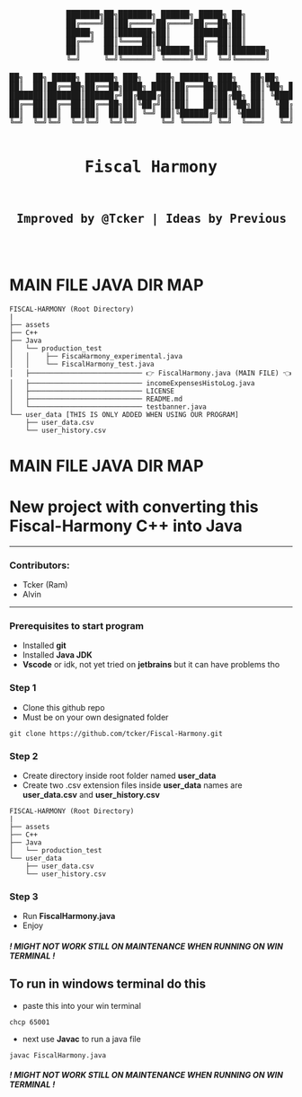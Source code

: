 <pre align="center">

            ███████╗██╗███████╗ ██████╗ █████╗ ██╗             
            ██╔════╝██║██╔════╝██╔════╝██╔══██╗██║             
            █████╗  ██║███████╗██║     ███████║██║             
            ██╔══╝  ██║╚════██║██║     ██╔══██║██║             
            ██║     ██║███████║╚██████╗██║  ██║███████╗        
            ╚═╝     ╚═╝╚══════╝ ╚═════╝╚═╝  ╚═╝╚══════╝        
                                                              
██╗  ██╗ █████╗ ██████╗ ███╗   ███╗ ██████╗ ███╗   ██╗██╗   ██╗
██║  ██║██╔══██╗██╔══██╗████╗ ████║██╔═══██╗████╗  ██║╚██╗ ██╔╝
███████║███████║██████╔╝██╔████╔██║██║   ██║██╔██╗ ██║ ╚████╔╝ 
██╔══██║██╔══██║██╔══██╗██║╚██╔╝██║██║   ██║██║╚██╗██║  ╚██╔╝  
██║  ██║██║  ██║██║  ██║██║ ╚═╝ ██║╚██████╔╝██║ ╚████║   ██║   
╚═╝  ╚═╝╚═╝  ╚═╝╚═╝  ╚═╝╚═╝     ╚═╝ ╚═════╝ ╚═╝  ╚═══╝   ╚═╝   
    
<h1> Fiscal Harmony </h1> 
<h2> Improved by @Tcker | Ideas by Previous Developers </h2>   

</pre>

# MAIN FILE JAVA DIR MAP

```
FISCAL-HARMONY (Root Directory)
|
├── assets
├── C++
├── Java
│   └── production_test
│   │    ├── FiscaHarmony_experimental.java
│   │    └── FiscalHarmony_test.java
│   ├──────────────────────────── 👉 FiscalHarmony.java (MAIN FILE) 👈
│   ├──────────────────────────── incomeExpensesHistoLog.java
│   ├──────────────────────────── LICENSE
│   ├──────────────────────────── README.md
│   └──────────────────────────── testbanner.java
└── user_data [THIS IS ONLY ADDED WHEN USING OUR PROGRAM]
    ├── user_data.csv
    └── user_history.csv
```

# MAIN FILE JAVA DIR MAP

# New project with converting this Fiscal-Harmony C++ into Java 

---
### Contributors:

- Tcker (Ram) 
- Alvin 

---

### Prerequisites to start program

- Installed **git**
- Installed **Java JDK** 
- **Vscode** or idk, not yet tried on **jetbrains** but it can have problems tho

### Step 1

- Clone this github repo
- Must be on your own designated folder
```
git clone https://github.com/tcker/Fiscal-Harmony.git
```

### Step 2

- Create directory inside root folder named **user_data**
- Create two .csv extension files inside **user_data** names are **user_data.csv** and **user_history.csv**

```
FISCAL-HARMONY (Root Directory)
|
├── assets
├── C++
├── Java
│   └── production_test
└── user_data
    ├── user_data.csv
    └── user_history.csv
```

### Step 3

- Run **FiscalHarmony.java**
- Enjoy

##### ! MIGHT NOT WORK STILL ON MAINTENANCE WHEN RUNNING ON WIN TERMINAL !
## To run in windows terminal do this

- paste this into your win terminal
```
chcp 65001
```
- next use **Javac** to run a java file
```
javac FiscalHarmony.java
```
##### ! MIGHT NOT WORK STILL ON MAINTENANCE WHEN RUNNING ON WIN TERMINAL !